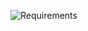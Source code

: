 ![Requirements](https://user-images.githubusercontent.com/49954792/132459265-b522776b-c245-4e7b-a7b9-a962b24d3b74.PNG)

